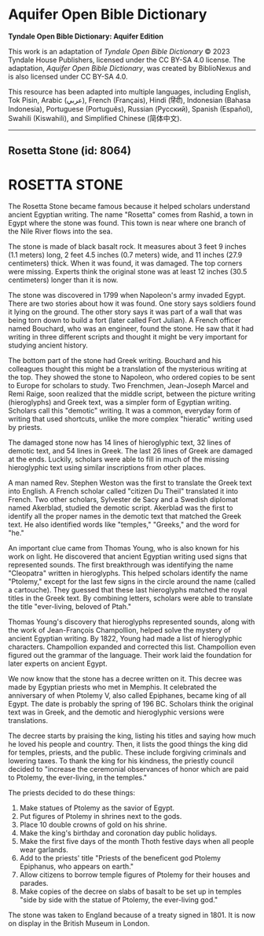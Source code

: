 # Aquifer Open Bible Dictionary

**Tyndale Open Bible Dictionary: Aquifer Edition**

This work is an adaptation of *Tyndale Open Bible Dictionary* © 2023 Tyndale House Publishers, licensed under the CC BY\-SA 4\.0 license. The adaptation, *Aquifer Open Bible Dictionary*, was created by BiblioNexus and is also licensed under CC BY\-SA 4\.0\.

This resource has been adapted into multiple languages, including English, Tok Pisin, Arabic (عربي), French (Français), Hindi (हिंदी), Indonesian (Bahasa Indonesia), Portuguese (Português), Russian (Русский), Spanish (Español), Swahili (Kiswahili), and Simplified Chinese (简体中文).



--------------------------------

## Rosetta Stone (id: 8064)

ROSETTA STONE
=============

The Rosetta Stone became famous because it helped scholars understand ancient Egyptian writing. The name "Rosetta" comes from Rashid, a town in Egypt where the stone was found. This town is near where one branch of the Nile River flows into the sea.

The stone is made of black basalt rock. It measures about 3 feet 9 inches (1\.1 meters) long, 2 feet 4\.5 inches (0\.7 meters) wide, and 11 inches (27\.9 centimeters) thick. When it was found, it was damaged. The top corners were missing. Experts think the original stone was at least 12 inches (30\.5 centimeters) longer than it is now.

The stone was discovered in 1799 when Napoleon's army invaded Egypt. There are two stories about how it was found. One story says soldiers found it lying on the ground. The other story says it was part of a wall that was being torn down to build a fort (later called Fort Julian). A French officer named Bouchard, who was an engineer, found the stone. He saw that it had writing in three different scripts and thought it might be very important for studying ancient history.

The bottom part of the stone had Greek writing. Bouchard and his colleagues thought this might be a translation of the mysterious writing at the top. They showed the stone to Napoleon, who ordered copies to be sent to Europe for scholars to study. Two Frenchmen, Jean\-Joseph Marcel and Remi Raige, soon realized that the middle script, between the picture writing (hieroglyphs) and Greek text, was a simpler form of Egyptian writing. Scholars call this "demotic" writing. It was a common, everyday form of writing that used shortcuts, unlike the more complex "hieratic" writing used by priests.

The damaged stone now has 14 lines of hieroglyphic text, 32 lines of demotic text, and 54 lines in Greek. The last 26 lines of Greek are damaged at the ends. Luckily, scholars were able to fill in much of the missing hieroglyphic text using similar inscriptions from other places.

A man named Rev. Stephen Weston was the first to translate the Greek text into English. A French scholar called "citizen Du Theil" translated it into French. Two other scholars, Sylvester de Sacy and a Swedish diplomat named Akerblad, studied the demotic script. Akerblad was the first to identify all the proper names in the demotic text that matched the Greek text. He also identified words like "temples," "Greeks," and the word for "he."

An important clue came from Thomas Young, who is also known for his work on light. He discovered that ancient Egyptian writing used signs that represented sounds. The first breakthrough was identifying the name "Cleopatra" written in hieroglyphs. This helped scholars identify the name "Ptolemy," except for the last few signs in the circle around the name (called a cartouche). They guessed that these last hieroglyphs matched the royal titles in the Greek text. By combining letters, scholars were able to translate the title "ever\-living, beloved of Ptah."

Thomas Young's discovery that hieroglyphs represented sounds, along with the work of Jean\-François Champollion, helped solve the mystery of ancient Egyptian writing. By 1822, Young had made a list of hieroglyphic characters. Champollion expanded and corrected this list. Champollion even figured out the grammar of the language. Their work laid the foundation for later experts on ancient Egypt.

We now know that the stone has a decree written on it. This decree was made by Egyptian priests who met in Memphis. It celebrated the anniversary of when Ptolemy V, also called Epiphanes, became king of all Egypt. The date is probably the spring of 196 BC. Scholars think the original text was in Greek, and the demotic and hieroglyphic versions were translations.

The decree starts by praising the king, listing his titles and saying how much he loved his people and country. Then, it lists the good things the king did for temples, priests, and the public. These include forgiving criminals and lowering taxes. To thank the king for his kindness, the priestly council decided to "increase the ceremonial observances of honor which are paid to Ptolemy, the ever\-living, in the temples." 

The priests decided to do these things:

1. Make statues of Ptolemy as the savior of Egypt.
2. Put figures of Ptolemy in shrines next to the gods.
3. Place 10 double crowns of gold on his shrine.
4. Make the king's birthday and coronation day public holidays.
5. Make the first five days of the month Thoth festive days when all people wear garlands.
6. Add to the priests' title "Priests of the beneficent god Ptolemy Epiphanus, who appears on earth."
7. Allow citizens to borrow temple figures of Ptolemy for their houses and parades.
8. Make copies of the decree on slabs of basalt to be set up in temples "side by side with the statue of Ptolemy, the ever\-living god."

The stone was taken to England because of a treaty signed in 1801\. It is now on display in the British Museum in London.


